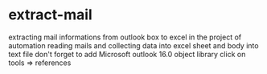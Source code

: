 # extract-mail
extracting mail informations from outlook box to excel 
in the project of automation reading mails and collecting data into excel sheet and body into text file
don't forget to add Microsoft outlook 16.0 object library click on tools => references 
